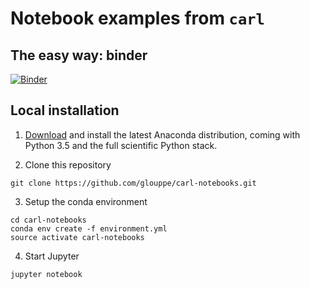 # Notebook examples from `carl`

## The easy way: binder

[![Binder](http://mybinder.org/badge.svg)](http://mybinder.org/repo/glouppe/carl-notebooks)


## Local installation

1) [Download](https://www.continuum.io/downloads) and install the latest Anaconda distribution, coming with Python 3.5 and the full scientific Python stack. 

2) Clone this repository 
```
git clone https://github.com/glouppe/carl-notebooks.git
```

3) Setup the conda environment
```
cd carl-notebooks
conda env create -f environment.yml
source activate carl-notebooks
```

4) Start Jupyter

```
jupyter notebook
```
